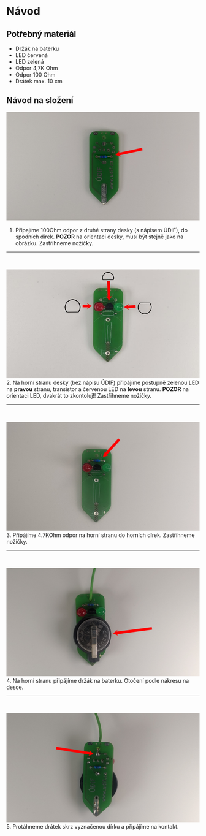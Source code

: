 # Návod

## Potřebný materiál
- Držák na baterku
- LED červená
- LED zelená
- Odpor 4,7K Ohm
- Odpor 100 Ohm
- Drátek max. 10 cm

## Návod na složení
![Šlusmetr schéma](assets/navod1.jpg)
1. Připajíme 100Ohm odpor z druhé strany desky (s nápisem ÚDIF), do spodních dírek. **POZOR** na orientaci desky, musí být stejně jako na obrázku. Zastřihneme nožičky. <br>
<hr>
<br>

![Šlusmetr schéma](assets/navod2.jpg)
2. Na horní stranu desky (bez nápisu ÚDIF) připájíme postupně zelenou LED na **pravou** stranu, transistor a červenou LED na **levou** stranu. **POZOR** na orientaci LED, dvakrát to zkontoluj!! Zastřihneme nožičky. <br>
<hr>
<br>

![Šlusmetr schéma](assets/navod3.jpg)
3. Připájíme 4.7KOhm odpor na horní stranu do horních dírek. Zastřihneme nožičky. <br>
<hr>
<br>

![Šlusmetr schéma](assets/navod4.jpg)
4. Na horní stranu připájíme držák na baterku. Otočení podle nákresu na desce. <br>
<hr>
<br>

![Šlusmetr schéma](assets/navod5.jpg)
5. Protáhneme drátek skrz vyznačenou dírku a připájíme na kontakt.
